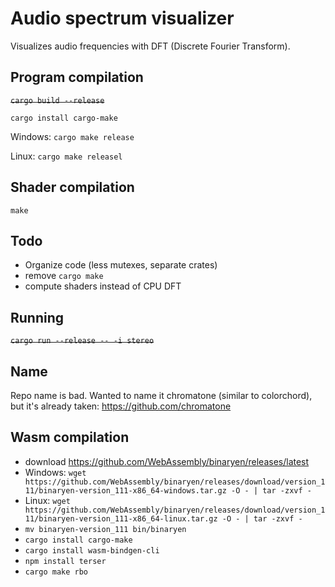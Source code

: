 Audio spectrum visualizer
===
Visualizes audio frequencies with DFT (Discrete Fourier Transform).



Program compilation
---

~~`cargo build --release`~~

`cargo install cargo-make`

Windows: `cargo make release`

Linux: `cargo make releasel`

Shader compilation
---
`make`


Todo
---
- Organize code (less mutexes, separate crates)
- remove `cargo make`
- compute shaders instead of CPU DFT

Running
----
~~`cargo run --release -- -i stereo`~~



Name
---
Repo name is bad. Wanted to name it chromatone (similar to colorchord), but it's already taken: https://github.com/chromatone



Wasm compilation
---
- download https://github.com/WebAssembly/binaryen/releases/latest
- Windows: `wget https://github.com/WebAssembly/binaryen/releases/download/version_111/binaryen-version_111-x86_64-windows.tar.gz -O - | tar -zxvf - `
- Linux: `wget https://github.com/WebAssembly/binaryen/releases/download/version_111/binaryen-version_111-x86_64-linux.tar.gz -O - | tar -zxvf -`
- `mv binaryen-version_111 bin/binaryen`
- `cargo install cargo-make`
- `cargo install wasm-bindgen-cli`
- `npm install terser`
- `cargo make rbo`